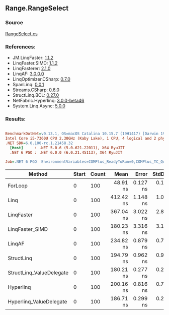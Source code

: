 ﻿## Range.RangeSelect

### Source
[RangeSelect.cs](../LinqBenchmarks/Range/RangeSelect.cs)

### References:
- JM.LinqFaster: [1.1.2](https://www.nuget.org/packages/JM.LinqFaster/1.1.2)
- LinqFaster.SIMD: [1.1.2](https://www.nuget.org/packages/LinqFaster.SIMD/1.0.3)
- LinqFasterer: [2.1.0](https://www.nuget.org/packages/LinqFasterer/2.1.0)
- LinqAF: [3.0.0.0](https://www.nuget.org/packages/LinqAF/3.0.0.0)
- LinqOptimizer.CSharp: [0.7.0](https://www.nuget.org/packages/LinqOptimizer.CSharp/0.7.0)
- SpanLinq: [0.0.1](https://www.nuget.org/packages/SpanLinq/0.0.1)
- Streams.CSharp: [0.6.0](https://www.nuget.org/packages/Streams.CSharp/0.6.0)
- StructLinq.BCL: [0.27.0](https://www.nuget.org/packages/StructLinq/0.27.0)
- NetFabric.Hyperlinq: [3.0.0-beta46](https://www.nuget.org/packages/NetFabric.Hyperlinq/3.0.0-beta46)
- System.Linq.Async: [5.0.0](https://www.nuget.org/packages/System.Linq.Async/5.0.0)

### Results:
``` ini

BenchmarkDotNet=v0.13.1, OS=macOS Catalina 10.15.7 (19H1417) [Darwin 19.6.0]
Intel Core i5-7360U CPU 2.30GHz (Kaby Lake), 1 CPU, 4 logical and 2 physical cores
.NET SDK=6.0.100-rc.1.21458.32
  [Host]     : .NET 5.0.6 (5.0.621.22011), X64 RyuJIT
  .NET 6 PGO : .NET 6.0.0 (6.0.21.45113), X64 RyuJIT

Job=.NET 6 PGO  EnvironmentVariables=COMPlus_ReadyToRun=0,COMPlus_TC_QuickJitForLoops=1,COMPlus_TieredPGO=1  Runtime=.NET 6.0  

```
|                   Method | Start | Count |      Mean |    Error |   StdDev |        Ratio | RatioSD |  Gen 0 | Allocated |
|------------------------- |------ |------ |----------:|---------:|---------:|-------------:|--------:|-------:|----------:|
|                  ForLoop |     0 |   100 |  48.91 ns | 0.127 ns | 0.119 ns |     baseline |         |      - |         - |
|                     Linq |     0 |   100 | 412.42 ns | 1.148 ns | 1.074 ns | 8.43x slower |   0.02x | 0.0420 |      88 B |
|               LinqFaster |     0 |   100 | 367.04 ns | 3.022 ns | 2.827 ns | 7.51x slower |   0.06x | 0.4053 |     848 B |
|          LinqFaster_SIMD |     0 |   100 | 180.23 ns | 3.316 ns | 3.102 ns | 3.69x slower |   0.07x | 0.4053 |     848 B |
|                   LinqAF |     0 |   100 | 234.82 ns | 0.879 ns | 0.779 ns | 4.80x slower |   0.02x |      - |         - |
|               StructLinq |     0 |   100 | 194.79 ns | 0.962 ns | 0.900 ns | 3.98x slower |   0.02x | 0.0114 |      24 B |
| StructLinq_ValueDelegate |     0 |   100 | 180.21 ns | 0.277 ns | 0.259 ns | 3.68x slower |   0.01x |      - |         - |
|                Hyperlinq |     0 |   100 | 200.16 ns | 0.816 ns | 0.764 ns | 4.09x slower |   0.02x |      - |         - |
|  Hyperlinq_ValueDelegate |     0 |   100 | 186.71 ns | 0.299 ns | 0.265 ns | 3.82x slower |   0.01x |      - |         - |
